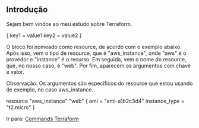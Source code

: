 ## Introdução

Sejam bem vindos ao meu estudo sobre Terraform.

<block> <parameters> {
    key1 = value1
    key2 = value2
}

O bloco foi nomeado como resource, de acordo com o exemplo abaixo. Após isso, vem o tipo de resource, que é "aws_instance", onde "aws" é o provedor e "instance" é o recurso. Em seguida, vem o nome do resource, que, no nosso caso, é "web". Por fim, aparecem os argumentos com chave e valor.

Observação: Os argumentos são especificos do resource que estou usando de exemplo, no caso aws_instance. 

resource "aws_instance" "web" {
  ami           = "ami-a1b2c3d4"
  instance_type = "t2.micro"
}

Ir para: [Commands Terraform](commands.md)
